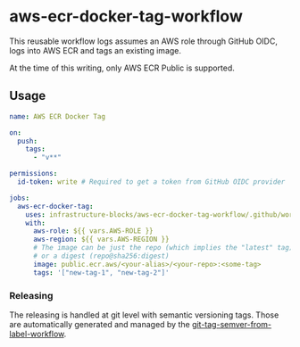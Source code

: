 # aws-ecr-docker-tag-workflow

This reusable workflow logs assumes an AWS role through GitHub OIDC, logs into AWS ECR and tags an existing
image.

At the time of this writing, only AWS ECR Public is supported.

## Usage

```yaml
name: AWS ECR Docker Tag

on:
  push:
    tags:
      - "v**"

permissions:
  id-token: write # Required to get a token from GitHub OIDC provider

jobs:
  aws-ecr-docker-tag:
    uses: infrastructure-blocks/aws-ecr-docker-tag-workflow/.github/workflows/aws-ecr-docker-tag.yml@v1
    with:
      aws-role: ${{ vars.AWS-ROLE }}
      aws-region: ${{ vars.AWS-REGION }}
      # The image can be just the repo (which implies the "latest" tag), be provided with a tag (repo:tag)
      # or a digest (repo@sha256:digest)
      image: public.ecr.aws/<your-alias>/<your-repo>:<some-tag>
      tags: '["new-tag-1", "new-tag-2"]'
```

### Releasing

The releasing is handled at git level with semantic versioning tags. Those are automatically generated and managed
by the [git-tag-semver-from-label-workflow](https://github.com/infrastructure-blocks/git-tag-semver-from-label-workflow).
